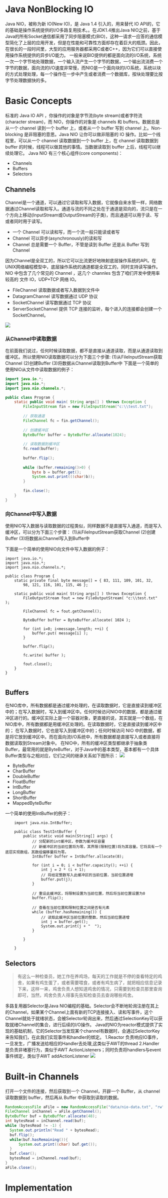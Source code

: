 
# Java NonBlocking IO

Java NIO，被称为新 IO(New IO)，是 Java 1.4 引入的，用来替代 IO API的，它的基础是操作系统提供的I/O多路复用技术。。在JDK1.4推出Java NIO之前，基于Java的所有Socket通信都采用了同步阻塞模式(BIO)，这种一请求一应答的通信模型简化了上层的应用开发，但是在性能和可靠性方面却存在着巨大的瓶颈。因此，在很长的一段时间里，大型的应用服务器都采用C或者C++，因为它们可以直接使用操作系统提供的异步I/O能力。 一般来说BIO提供的都是面向流的I/O系统，系统一次一个字节地处理数据，一个输入流产生一个字节的数据，一个输出流消费一个字节的数据，面向流的I/O速度非常慢，而NIO是一个面向块的I/O系统，系统以块的方式处理处理，每一个操作在一步中产生或者消费一个数据库，按块处理要比按字节处理数据快的多。

# Basic Concepts
标准的 Java IO API ，你操作的对象是字节流(byte stream)或者字符流(character stream)，而 NIO，你操作的对象是 channels 和 buffers。数据总是从一个 channel 读到一个 buffer 上，或者从一个 buffer 写到 channel 上。Non-blocking 是非阻塞的意思。Java NIO 让你可以做非阻塞的 IO 操作。比如一个线程里，可以从一个 channel 读取数据到一个 buffer 上，在 channel 读取数据到 buffer 的时候，线程可以做其他的事情。当数据读取到 buffer 上后，线程可以继续处理它。
Java NIO 有三个核心组件(core components)：
- Channels
- Buffers
- Selectors

## Channels
Channel是一个通道，可以通过它读取和写入数据，它就像自来水管一样，网络数据通过Channel读取和写入。通道与流的不同之处在于通道是双向的，流只是在一个方向上移动(InputStream或OutputStream的子类)，而且通道可以用于读、写或者同时用于读写。
- 一个 Channel 可以读和写，而一个流一般只能读或者写
- Channel 可以异步(asynchronously)的读和写
- Channel 总是需要一个 Buffer，不管是读到 Buffer 还是从 Buffer 写到 Channel


因为Channel是全双工的，所以它可以比流更好地映射底层操作系统的API。在UNIX网络编程模型中，底层操作系统的通道都是全双工的，同时支持读写操作。NIO 中包含了几个常见的 Channel ，这几个 channles 包含了咱们开发中使用率较高的 文件 IO，UDP+TCP 网络 IO。

- FileChannel 读取数据或者写入数据到文件中
- DatagramChannel 读写数据通过 UDP 协议
- SocketChannel 读写数据通过 TCP 协议
- ServerSocketChannel 提供 TCP 连接的监听，每个进入的连接都会创建一个 SocketChannel。

![](http://hi.csdn.net/attachment/201107/17/0_1310888420STkI.gif)

### 从Channel中读取数据

在前面我们说过，任何时候读取数据，都不是直接从通道读取，而是从通道读取到缓冲区。所以使用NIO读取数据可以分为下面三个步骤: 
(1)从FileInputStream获取Channel 
(2)创建Buffer 
(3)将数据从Channel读取到Buffer中
下面是一个简单的使用NIO从文件中读取数据的例子：
```java
import java.io.*;
import java.nio.*;
import java.nio.channels.*;

public class Program {
    static public void main( String args[] ) throws Exception {
        FileInputStream fin = new FileInputStream("c:\\test.txt");
        
        // 获取通道
        FileChannel fc = fin.getChannel();
        
        // 创建缓冲区
        ByteBuffer buffer = ByteBuffer.allocate(1024);
        
        // 读取数据到缓冲区
        fc.read(buffer);
        
        buffer.flip();
        
        while (buffer.remaining()>0) {
            byte b = buffer.get();
            System.out.print(((char)b));
        }
        
        fin.close();
    }
}
```
### 向Channel中写入数据
使用NIO写入数据与读取数据的过程类似，同样数据不是直接写入通道，而是写入缓冲区，可以分为下面三个步骤：
(1)从FileInputStream获取Channel
(2)创建Buffer
(3)将数据从Channel写入到Buffer中

下面是一个简单的使用NIO向文件中写入数据的例子：
```
import java.io.*;
import java.nio.*;
import java.nio.channels.*;

public class Program {
    static private final byte message[] = { 83, 111, 109, 101, 32,
        98, 121, 116, 101, 115, 46 };

    static public void main( String args[] ) throws Exception {
        FileOutputStream fout = new FileOutputStream( "c:\\test.txt" );
        
        FileChannel fc = fout.getChannel();
        
        ByteBuffer buffer = ByteBuffer.allocate( 1024 );
        
        for (int i=0; i<message.length; ++i) {
            buffer.put( message[i] );
        }
        
        buffer.flip();
        
        fc.write( buffer );
        
        fout.close();
    }
}


```



## Buffers
在NIO库中，所有数据都是通过缓冲处理的，在读取数据时，它是直接读到缓冲区中的；在写入数据时，写入到缓冲区中。任何时候访问NIO中的数据，都是通过缓冲区进行的。缓冲区实际上是一个容器对象，更直接的说，其实就是一个数组，在NIO库中，所有数据都是用缓冲区处理的。在读取数据时，它是直接读到缓冲区中的； 在写入数据时，它也是写入到缓冲区中的；任何时候访问 NIO 中的数据，都是将它放到缓冲区中。而在面向流I/O系统中，所有数据都是直接写入或者直接将数据读取到Stream对象中。
在NIO中，所有的缓冲区类型都继承于抽象类Buffer，最常用的就是ByteBuffer，对于Java中的基本类型，基本都有一个具体Buffer类型与之相对应，它们之间的继承关系如下图所示：
![](http://hi.csdn.net/attachment/201107/17/0_131088834611J5.gif)
- ByteBuffer
- CharBuffer
- DoubleBuffer
- FloatBuffer
- IntBuffer
- LongBuffer
- ShortBuffer
- MappedByteBuffer

一个简单的使用IntBuffer的例子：
```
    import java.nio.IntBuffer;  
      
    public class TestIntBuffer {  
        public static void main(String[] args) {  
            // 分配新的int缓冲区，参数为缓冲区容量  
            // 新缓冲区的当前位置将为零，其界限(限制位置)将为其容量。它将具有一个底层实现数组，其数组偏移量将为零。  
            IntBuffer buffer = IntBuffer.allocate(8);  
      
            for (int i = 0; i < buffer.capacity(); ++i) {  
                int j = 2 * (i + 1);  
                // 将给定整数写入此缓冲区的当前位置，当前位置递增  
                buffer.put(j);  
            }  
      
            // 重设此缓冲区，将限制设置为当前位置，然后将当前位置设置为0  
            buffer.flip();  
      
            // 查看在当前位置和限制位置之间是否有元素  
            while (buffer.hasRemaining()) {  
                // 读取此缓冲区当前位置的整数，然后当前位置递增  
                int j = buffer.get();  
                System.out.print(j + "  ");  
            }  
      
        }  
      
    }  
```

## Selectors
> 有这么一种检查员，她工作在养鸡场，每天的工作就是不停的查看特定的鸡舍，如果有鸡生蛋了，或者需要喂食，或者有鸡生病了，就把相应信息记录下来，这样一来，鸡舍负责人想知道鸡舍的情况，只需要到检查员那里查询即可，当然，鸡舍负责人得事先告知检查员去查询哪些鸡舍。

多路复用器Selector是Java NIO编程的基础。Selector会不断地轮询注册在其上的Channel，如果某个Channel上面有新的TCP连接接入、读和写事件，这个Channel就处于就绪状态，会被Selector轮询出来，然后通过SelectionKey可以获取就绪Channel的集合，进行后续的I/O操作。
Java的NIO为reactor模式提供了实现的基础机制，它的Selector当发现某个channel有数据时，会通过SelectorKey来告知我们，在此我们实现事件和handler的绑定。 1.Reactor 负责响应IO事件，一旦发生，广播发送给相应的Handler去处理,这类似于AWT的thread 2.Handler 是负责非堵塞行为，类似于AWT ActionListeners；同时负责将handlers与event事件绑定，类似于AWT addActionListener
![](https://lukangping.gitbooks.io/java-nio/content/resources/nio.png)





# Built-in Channels
打开一个文件的连接，然后获取到一个 Channel，开辟一个 Buffer，从 channel 读取数据到 buffer，然后再从 Buffer 中获取到读取的数据。

```java
RandomAccessFile aFile = new RandomAccessFile("data/nio-data.txt", "rw");
FileChannel inChannel = aFile.getChannel();
ByteBuffer buf = ByteBuffer.allocate(48);
int bytesRead = inChannel.read(buf);
while (bytesRead != -1) {
  System.out.println("Read " + bytesRead);
  buf.flip();
  while(buf.hasRemaining()){
      System.out.print((char) buf.get());
  }
  buf.clear();
  bytesRead = inChannel.read(buf);
}
aFile.close();
```

# Implementation
